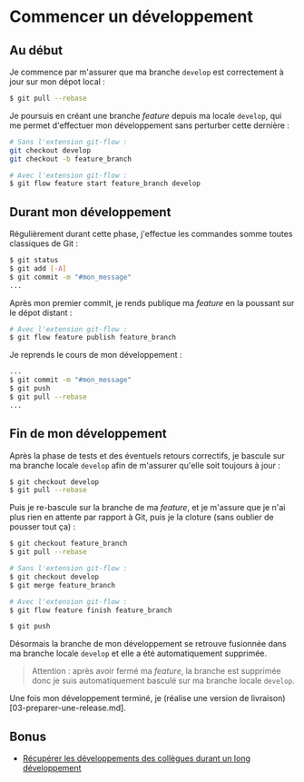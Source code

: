 # Commencer un développement

## Au début
Je commence par m'assurer que ma branche `develop` est correctement à jour sur mon dépot local :
```sh
$ git pull --rebase
```

Je poursuis en créant une branche _feature_ depuis ma locale `develop`, qui me permet d'effectuer mon développement sans perturber cette dernière :
```sh
# Sans l'extension git-flow :
git checkout develop
git checkout -b feature_branch

# Avec l'extension git-flow :
$ git flow feature start feature_branch develop
```

## Durant mon développement
Régulièrement durant cette phase, j'effectue les commandes somme toutes classiques de Git :
```sh
$ git status
$ git add [-A]
$ git commit -m "#mon_message"
...
```

Après mon premier commit, je rends publique ma _feature_ en la poussant sur le dépot distant :
```sh
# Avec l'extension git-flow :
$ git flow feature publish feature_branch
```

Je reprends le cours de mon développement :
```sh
...
$ git commit -m "#mon_message"
$ git push
$ git pull --rebase
...
```

## Fin de mon développement
Après la phase de tests et des éventuels retours correctifs, je bascule sur ma branche locale `develop` afin de m'assurer qu'elle soit toujours à jour :
```sh
$ git checkout develop
$ git pull --rebase
```

Puis je re-bascule sur la branche de ma _feature_, et je m'assure que je n'ai plus rien en attente par rapport à Git, puis je la cloture (sans oublier de pousser tout ça) :
```sh
$ git checkout feature_branch
$ git pull --rebase

# Sans l'extension git-flow :
$ git checkout develop
$ git merge feature_branch

# Avec l'extension git-flow :
$ git flow feature finish feature_branch

$ git push
```

Désormais la branche de mon développement se retrouve fusionnée dans ma branche locale `develop` et elle a été automatiquement supprimée.

>Attention : après avoir fermé ma _feature_, la branche est supprimée donc je suis automatiquement basculé sur ma branche locale `develop`.

Une fois mon développement terminé, je (réalise une version de livraison)[03-preparer-une-release.md].

## Bonus
* [Récupérer les développements des collègues durant un long développement](02-bonus-1-recuperer-les-developpements-des-collegues.md)

